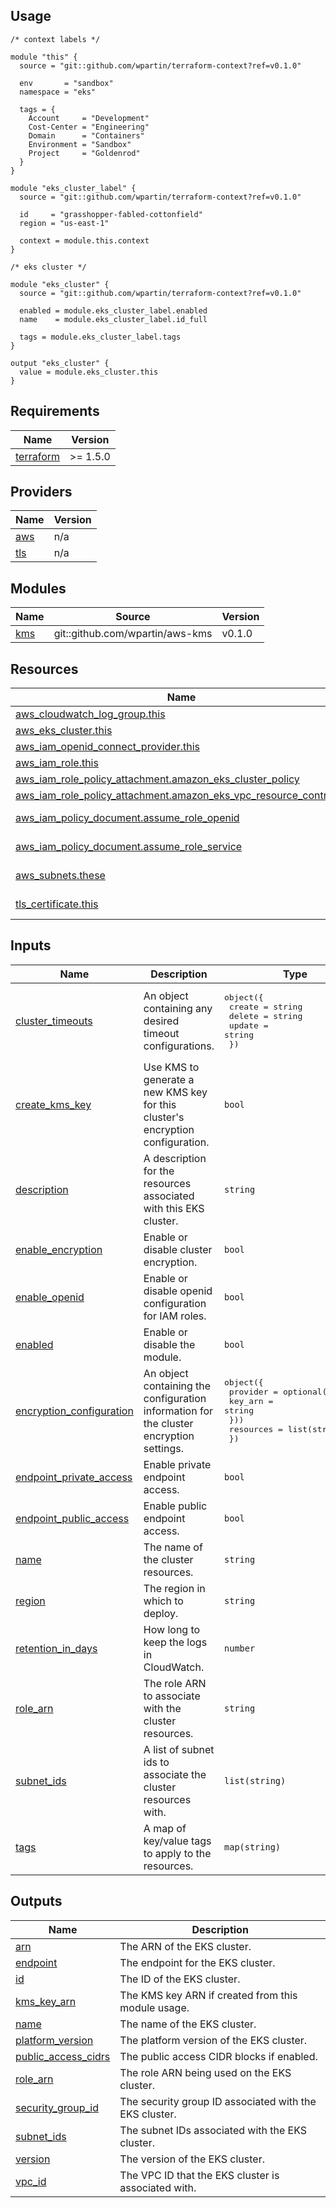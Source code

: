 ## Usage

```hcl
/* context labels */

module "this" {
  source = "git::github.com/wpartin/terraform-context?ref=v0.1.0"

  env       = "sandbox"
  namespace = "eks"

  tags = {
    Account     = "Development"
    Cost-Center = "Engineering"
    Domain      = "Containers"
    Environment = "Sandbox"
    Project     = "Goldenrod"
  }
}

module "eks_cluster_label" {
  source = "git::github.com/wpartin/terraform-context?ref=v0.1.0"

  id     = "grasshopper-fabled-cottonfield"
  region = "us-east-1"

  context = module.this.context
}

/* eks cluster */

module "eks_cluster" {
  source = "git::github.com/wpartin/terraform-context?ref=v0.1.0"

  enabled = module.eks_cluster_label.enabled
  name    = module.eks_cluster_label.id_full

  tags = module.eks_cluster_label.tags
}

output "eks_cluster" {
  value = module.eks_cluster.this
}
```

<!-- BEGIN_TF_DOCS -->

## Requirements

| Name                                                                     | Version  |
| ------------------------------------------------------------------------ | -------- |
| <a name="requirement_terraform"></a> [terraform](#requirement_terraform) | >= 1.5.0 |

## Providers

| Name                                             | Version |
| ------------------------------------------------ | ------- |
| <a name="provider_aws"></a> [aws](#provider_aws) | n/a     |
| <a name="provider_tls"></a> [tls](#provider_tls) | n/a     |

## Modules

| Name                                         | Source                          | Version |
| -------------------------------------------- | ------------------------------- | ------- |
| <a name="module_kms"></a> [kms](#module_kms) | git::github.com/wpartin/aws-kms | v0.1.0  |

## Resources

| Name                                                                                                                                                                        | Type        |
| --------------------------------------------------------------------------------------------------------------------------------------------------------------------------- | ----------- |
| [aws_cloudwatch_log_group.this](https://registry.terraform.io/providers/hashicorp/aws/latest/docs/resources/cloudwatch_log_group)                                           | resource    |
| [aws_eks_cluster.this](https://registry.terraform.io/providers/hashicorp/aws/latest/docs/resources/eks_cluster)                                                             | resource    |
| [aws_iam_openid_connect_provider.this](https://registry.terraform.io/providers/hashicorp/aws/latest/docs/resources/iam_openid_connect_provider)                             | resource    |
| [aws_iam_role.this](https://registry.terraform.io/providers/hashicorp/aws/latest/docs/resources/iam_role)                                                                   | resource    |
| [aws_iam_role_policy_attachment.amazon_eks_cluster_policy](https://registry.terraform.io/providers/hashicorp/aws/latest/docs/resources/iam_role_policy_attachment)          | resource    |
| [aws_iam_role_policy_attachment.amazon_eks_vpc_resource_controller](https://registry.terraform.io/providers/hashicorp/aws/latest/docs/resources/iam_role_policy_attachment) | resource    |
| [aws_iam_policy_document.assume_role_openid](https://registry.terraform.io/providers/hashicorp/aws/latest/docs/data-sources/iam_policy_document)                            | data source |
| [aws_iam_policy_document.assume_role_service](https://registry.terraform.io/providers/hashicorp/aws/latest/docs/data-sources/iam_policy_document)                           | data source |
| [aws_subnets.these](https://registry.terraform.io/providers/hashicorp/aws/latest/docs/data-sources/subnets)                                                                 | data source |
| [tls_certificate.this](https://registry.terraform.io/providers/hashicorp/tls/latest/docs/data-sources/certificate)                                                          | data source |

## Inputs

| Name                                                                                                      | Description                                                                             | Type                                                                                                                  | Default                                                                      | Required |
| --------------------------------------------------------------------------------------------------------- | --------------------------------------------------------------------------------------- | --------------------------------------------------------------------------------------------------------------------- | ---------------------------------------------------------------------------- | :------: |
| <a name="input_cluster_timeouts"></a> [cluster_timeouts](#input_cluster_timeouts)                         | An object containing any desired timeout configurations.                                | <pre>object({<br> create = string<br> delete = string<br> update = string<br> })</pre>                                | <pre>{<br> "create": null,<br> "delete": null,<br> "update": null<br>}</pre> |    no    |
| <a name="input_create_kms_key"></a> [create_kms_key](#input_create_kms_key)                               | Use KMS to generate a new KMS key for this cluster's encryption configuration.          | `bool`                                                                                                                | `true`                                                                       |    no    |
| <a name="input_description"></a> [description](#input_description)                                        | A description for the resources associated with this EKS cluster.                       | `string`                                                                                                              | n/a                                                                          |   yes    |
| <a name="input_enable_encryption"></a> [enable_encryption](#input_enable_encryption)                      | Enable or disable cluster encryption.                                                   | `bool`                                                                                                                | `true`                                                                       |    no    |
| <a name="input_enable_openid"></a> [enable_openid](#input_enable_openid)                                  | Enable or disable openid configuration for IAM roles.                                   | `bool`                                                                                                                | `false`                                                                      |    no    |
| <a name="input_enabled"></a> [enabled](#input_enabled)                                                    | Enable or disable the module.                                                           | `bool`                                                                                                                | n/a                                                                          |   yes    |
| <a name="input_encryption_configuration"></a> [encryption_configuration](#input_encryption_configuration) | An object containing the configuration information for the cluster encryption settings. | <pre>object({<br> provider = optional(object({<br> key_arn = string<br> }))<br> resources = list(string)<br> })</pre> | <pre>{<br> "resources": [<br> "secrets"<br> ]<br>}</pre>                     |    no    |
| <a name="input_endpoint_private_access"></a> [endpoint_private_access](#input_endpoint_private_access)    | Enable private endpoint access.                                                         | `bool`                                                                                                                | `true`                                                                       |    no    |
| <a name="input_endpoint_public_access"></a> [endpoint_public_access](#input_endpoint_public_access)       | Enable public endpoint access.                                                          | `bool`                                                                                                                | `false`                                                                      |    no    |
| <a name="input_name"></a> [name](#input_name)                                                             | The name of the cluster resources.                                                      | `string`                                                                                                              | n/a                                                                          |   yes    |
| <a name="input_region"></a> [region](#input_region)                                                       | The region in which to deploy.                                                          | `string`                                                                                                              | `"us-east-1"`                                                                |    no    |
| <a name="input_retention_in_days"></a> [retention_in_days](#input_retention_in_days)                      | How long to keep the logs in CloudWatch.                                                | `number`                                                                                                              | `7`                                                                          |    no    |
| <a name="input_role_arn"></a> [role_arn](#input_role_arn)                                                 | The role ARN to associate with the cluster resources.                                   | `string`                                                                                                              | `null`                                                                       |    no    |
| <a name="input_subnet_ids"></a> [subnet_ids](#input_subnet_ids)                                           | A list of subnet ids to associate the cluster resources with.                           | `list(string)`                                                                                                        | `null`                                                                       |    no    |
| <a name="input_tags"></a> [tags](#input_tags)                                                             | A map of key/value tags to apply to the resources.                                      | `map(string)`                                                                                                         | n/a                                                                          |   yes    |

## Outputs

| Name                                                                                         | Description                                            |
| -------------------------------------------------------------------------------------------- | ------------------------------------------------------ |
| <a name="output_arn"></a> [arn](#output_arn)                                                 | The ARN of the EKS cluster.                            |
| <a name="output_endpoint"></a> [endpoint](#output_endpoint)                                  | The endpoint for the EKS cluster.                      |
| <a name="output_id"></a> [id](#output_id)                                                    | The ID of the EKS cluster.                             |
| <a name="output_kms_key_arn"></a> [kms_key_arn](#output_kms_key_arn)                         | The KMS key ARN if created from this module usage.     |
| <a name="output_name"></a> [name](#output_name)                                              | The name of the EKS cluster.                           |
| <a name="output_platform_version"></a> [platform_version](#output_platform_version)          | The platform version of the EKS cluster.               |
| <a name="output_public_access_cidrs"></a> [public_access_cidrs](#output_public_access_cidrs) | The public access CIDR blocks if enabled.              |
| <a name="output_role_arn"></a> [role_arn](#output_role_arn)                                  | The role ARN being used on the EKS cluster.            |
| <a name="output_security_group_id"></a> [security_group_id](#output_security_group_id)       | The security group ID associated with the EKS cluster. |
| <a name="output_subnet_ids"></a> [subnet_ids](#output_subnet_ids)                            | The subnet IDs associated with the EKS cluster.        |
| <a name="output_version"></a> [version](#output_version)                                     | The version of the EKS cluster.                        |
| <a name="output_vpc_id"></a> [vpc_id](#output_vpc_id)                                        | The VPC ID that the EKS cluster is associated with.    |

<!-- END_TF_DOCS -->
